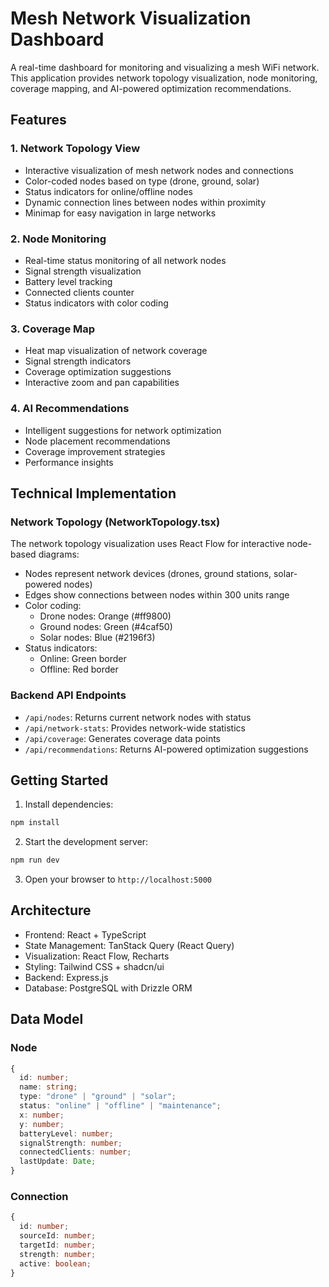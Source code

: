# Mesh Network Visualization Dashboard

A real-time dashboard for monitoring and visualizing a mesh WiFi network. This application provides network topology visualization, node monitoring, coverage mapping, and AI-powered optimization recommendations.

## Features

### 1. Network Topology View
- Interactive visualization of mesh network nodes and connections
- Color-coded nodes based on type (drone, ground, solar)
- Status indicators for online/offline nodes
- Dynamic connection lines between nodes within proximity
- Minimap for easy navigation in large networks

### 2. Node Monitoring
- Real-time status monitoring of all network nodes
- Signal strength visualization
- Battery level tracking
- Connected clients counter
- Status indicators with color coding

### 3. Coverage Map
- Heat map visualization of network coverage
- Signal strength indicators
- Coverage optimization suggestions
- Interactive zoom and pan capabilities

### 4. AI Recommendations
- Intelligent suggestions for network optimization
- Node placement recommendations
- Coverage improvement strategies
- Performance insights

## Technical Implementation

### Network Topology (NetworkTopology.tsx)
The network topology visualization uses React Flow for interactive node-based diagrams:
- Nodes represent network devices (drones, ground stations, solar-powered nodes)
- Edges show connections between nodes within 300 units range
- Color coding: 
  - Drone nodes: Orange (#ff9800)
  - Ground nodes: Green (#4caf50)
  - Solar nodes: Blue (#2196f3)
- Status indicators:
  - Online: Green border
  - Offline: Red border

### Backend API Endpoints
- `/api/nodes`: Returns current network nodes with status
- `/api/network-stats`: Provides network-wide statistics
- `/api/coverage`: Generates coverage data points
- `/api/recommendations`: Returns AI-powered optimization suggestions

## Getting Started

1. Install dependencies:
```bash
npm install
```

2. Start the development server:
```bash
npm run dev
```

3. Open your browser to `http://localhost:5000`

## Architecture

- Frontend: React + TypeScript
- State Management: TanStack Query (React Query)
- Visualization: React Flow, Recharts
- Styling: Tailwind CSS + shadcn/ui
- Backend: Express.js
- Database: PostgreSQL with Drizzle ORM

## Data Model

### Node
```typescript
{
  id: number;
  name: string;
  type: "drone" | "ground" | "solar";
  status: "online" | "offline" | "maintenance";
  x: number;
  y: number;
  batteryLevel: number;
  signalStrength: number;
  connectedClients: number;
  lastUpdate: Date;
}
```

### Connection
```typescript
{
  id: number;
  sourceId: number;
  targetId: number;
  strength: number;
  active: boolean;
}
```
